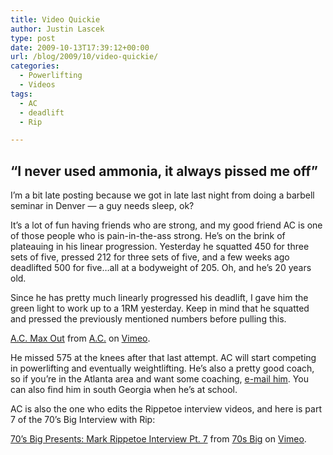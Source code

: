 ```yaml
---
title: Video Quickie
author: Justin Lascek
type: post
date: 2009-10-13T17:39:12+00:00
url: /blog/2009/10/video-quickie/
categories:
  - Powerlifting
  - Videos
tags:
  - AC
  - deadlift
  - Rip

---
```

## &#8220;I never used ammonia, it always pissed me off&#8221;

I&rsquo;m a bit late posting because we got in late last night from doing a barbell seminar in Denver &#8212; a guy needs sleep, ok?
  

  
It&rsquo;s a lot of fun having friends who are strong, and my good friend AC is one of those people who is pain-in-the-ass strong. He&rsquo;s on the brink of plateauing in his linear progression. Yesterday he squatted 450 for three sets of five, pressed 212 for three sets of five, and a few weeks ago deadlifted 500 for five&#8230;all at a bodyweight of 205. Oh, and he&rsquo;s 20 years old.
  

  
Since he has pretty much linearly progressed his deadlift, I gave him the green light to work up to a 1RM yesterday. Keep in mind that he squatted and pressed the previously mentioned numbers before pulling this.
  


[A.C. Max Out][1] from [A.C.][2] on [Vimeo][3].

He missed 575 at the knees after that last attempt. AC will start competing in powerlifting and eventually weightlifting. He&rsquo;s also a pretty good coach, so if you&rsquo;re in the Atlanta area and want some coaching, [e-mail him][4]. You can also find him in south Georgia when he&rsquo;s at school.
  

  
AC is also the one who edits the Rippetoe interview videos, and here is part 7 of the 70&rsquo;s Big Interview with Rip:
  


[70&rsquo;s Big Presents: Mark Rippetoe Interview Pt. 7][5] from [70s Big][6] on [Vimeo][3].

 [1]: http://vimeo.com/7037665
 [2]: http://vimeo.com/user802431
 [3]: http://vimeo.com
 [4]: mailto:ac@70sbig.com
 [5]: http://vimeo.com/7037820
 [6]: http://vimeo.com/user2255573

